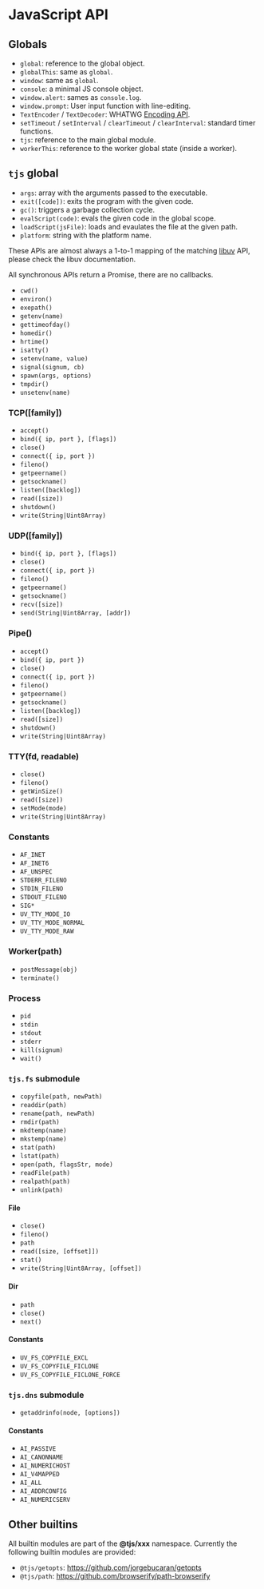 # JavaScript API

## Globals

- `global`: reference to the global object.
- `globalThis`: same as `global`.
- `window`: same as `global`.
- `console`: a minimal JS console object.
- `window.alert`: sames as `console.log`.
- `window.prompt`: User input function with line-editing.
- `TextEncoder` / `TextDecoder`: WHATWG [Encoding API].
- `setTimeout` / `setInterval` / `clearTimeout` / `clearInterval`: standard timer functions.
- `tjs`: reference to the main global module.
- `workerThis`: reference to the worker global state (inside a worker).

## `tjs` global

- `args`: array with the arguments passed to the executable.
- `exit([code])`: exits the program with the given code.
- `gc()`: triggers a garbage collection cycle.
- `evalScript(code)`: evals the given code in the global scope.
- `loadScript(jsFile)`: loads and evaulates the file at the given path.
- `platform`: string with the platform name.

These APIs are almost always a 1-to-1 mapping of the matching [libuv] API, please
check the libuv documentation.

All synchronous APIs return a Promise, there are no callbacks.

- `cwd()`
- `environ()`
- `exepath()`
- `getenv(name)`
- `gettimeofday()`
- `homedir()`
- `hrtime()`
- `isatty()`
- `setenv(name, value)`
- `signal(signum, cb)`
- `spawn(args, options)`
- `tmpdir()`
- `unsetenv(name)`

### TCP([family])

- `accept()`
- `bind({ ip, port }, [flags])`
- `close()`
- `connect({ ip, port })`
- `fileno()`
- `getpeername()`
- `getsockname()`
- `listen([backlog])`
- `read([size])`
- `shutdown()`
- `write(String|Uint8Array)`

### UDP([family])

- `bind({ ip, port }, [flags])`
- `close()`
- `connect({ ip, port })`
- `fileno()`
- `getpeername()`
- `getsockname()`
- `recv([size])`
- `send(String|Uint8Array, [addr])`

### Pipe()

- `accept()`
- `bind({ ip, port })`
- `close()`
- `connect({ ip, port })`
- `fileno()`
- `getpeername()`
- `getsockname()`
- `listen([backlog])`
- `read([size])`
- `shutdown()`
- `write(String|Uint8Array)`

### TTY(fd, readable)

- `close()`
- `fileno()`
- `getWinSize()`
- `read([size])`
- `setMode(mode)`
- `write(String|Uint8Array)`

### Constants

- `AF_INET`
- `AF_INET6`
- `AF_UNSPEC`
- `STDERR_FILENO`
- `STDIN_FILENO`
- `STDOUT_FILENO`
- `SIG*`
- `UV_TTY_MODE_IO`
- `UV_TTY_MODE_NORMAL`
- `UV_TTY_MODE_RAW`

### Worker(path)

- `postMessage(obj)`
- `terminate()`

### Process

- `pid`
- `stdin`
- `stdout`
- `stderr`
- `kill(signum)`
- `wait()`

### `tjs.fs` submodule

- `copyfile(path, newPath)`
- `readdir(path)`
- `rename(path, newPath)`
- `rmdir(path)`
- `mkdtemp(name)`
- `mkstemp(name)`
- `stat(path)`
- `lstat(path)`
- `open(path, flagsStr, mode)`
- `readFile(path)`
- `realpath(path)`
- `unlink(path)`

#### File

- `close()`
- `fileno()`
- `path`
- `read([size, [offset]])`
- `stat()`
- `write(String|Uint8Array, [offset])`

#### Dir

- `path`
- `close()`
- `next()`

#### Constants

- `UV_FS_COPYFILE_EXCL`
- `UV_FS_COPYFILE_FICLONE`
- `UV_FS_COPYFILE_FICLONE_FORCE`

### `tjs.dns` submodule

- `getaddrinfo(node, [options])`

#### Constants

- `AI_PASSIVE`
- `AI_CANONNAME`
- `AI_NUMERICHOST`
- `AI_V4MAPPED`
- `AI_ALL`
- `AI_ADDRCONFIG`
- `AI_NUMERICSERV`

## Other builtins

All builtin modules are part of the **@tjs/xxx** namespace. Currently the following builtin
modules are provided:

- `@tjs/getopts`: https://github.com/jorgebucaran/getopts
- `@tjs/path`: https://github.com/browserify/path-browserify


[Encoding API]: https://encoding.spec.whatwg.org/
[libuv]: https://github.com/libuv/libuv
